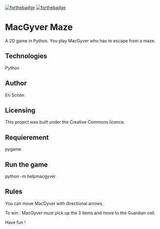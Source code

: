 [![forthebadge](https://forthebadge.com/images/badges/cc-0.svg)](https://forthebadge.com)
[![forthebadge](https://forthebadge.com/images/badges/made-with-python.svg)](https://forthebadge.com)

# MacGyver Maze

A 2D game in Python. You play MacGyver who has to escape from a maze.

## Technologies

Python

## Author

Eri Schön

## Licensing

This project was built under the Creative Commons licence.

## Requierement

pygame

## Run the game

python -m helpmacgyver

## Rules

You can move MacGyver with directional arrows.

To win : MacGyver must pick up the 3 items and move to the Guardian cell.

Have fun !
